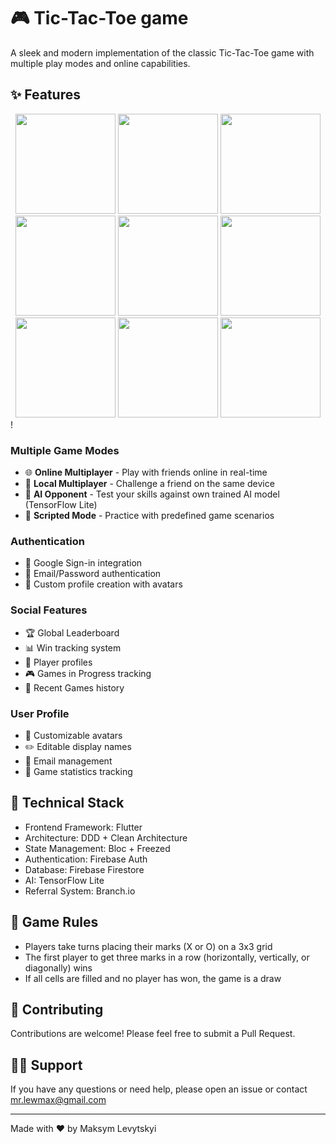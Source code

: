 # 🎮 Tic-Tac-Toe game

A sleek and modern implementation of the classic Tic-Tac-Toe game with multiple play modes and online capabilities.

## ✨ Features

<div align="center">
  <img src="https://github.com/user-attachments/assets/91482454-b81a-4ea6-ac41-0adc637b4627" width="160" />
  <img src="https://github.com/user-attachments/assets/4a7b4953-1fc5-4542-a0a8-4e24017f5deb" width="160" />
  <img src="https://github.com/user-attachments/assets/217849cc-cb8c-4f2b-b6a5-ad5874e0bd0a" width="160" />
  <img src="https://github.com/user-attachments/assets/d3218c69-26eb-4464-a361-916acfd8df77" width="160" />
  <img src="https://github.com/user-attachments/assets/a0025514-731e-4cea-a8c0-495e8386bf86" width="160" />
  <img src="https://github.com/user-attachments/assets/19269b67-55c2-42a2-8ac8-6fdbede1d7eb" width="160" />
  <img src="https://github.com/user-attachments/assets/a4e4f583-694f-4767-bca7-0660c68770eb" width="160" />
  <img src="https://github.com/user-attachments/assets/8ddf1a86-4ee2-4b87-bc68-63a8a2f8e840" width="160" />
  <img src="https://github.com/user-attachments/assets/05daa6ce-b34c-4a1f-a52f-b6ebe8ef1abb" width="160" />
</div>!

### Multiple Game Modes

- 🌐 **Online Multiplayer** - Play with friends online in real-time
- 🤝 **Local Multiplayer** - Challenge a friend on the same device
- 🤖 **AI Opponent** - Test your skills against own trained AI model (TensorFlow Lite)
- 📜 **Scripted Mode** - Practice with predefined game scenarios

### Authentication

- 🔐 Google Sign-in integration
- 📧 Email/Password authentication
- 👤 Custom profile creation with avatars

### Social Features
- 🏆 Global Leaderboard
- 📊 Win tracking system
- 👥 Player profiles
- 🎮 Games in Progress tracking
- 📜 Recent Games history

### User Profile
- 🎨 Customizable avatars
- ✏️ Editable display names
- 📧 Email management
- 🔄 Game statistics tracking


## 🔧 Technical Stack

- Frontend Framework: Flutter
- Architecture: DDD + Clean Architecture
- State Management: Bloc + Freezed
- Authentication: Firebase Auth
- Database: Firebase Firestore
- AI: TensorFlow Lite
- Referral System: Branch.io

## 🎯 Game Rules

- Players take turns placing their marks (X or O) on a 3x3 grid
- The first player to get three marks in a row (horizontally, vertically, or diagonally) wins
- If all cells are filled and no player has won, the game is a draw

## 🤝 Contributing

Contributions are welcome! Please feel free to submit a Pull Request.

## 🙋‍♂️ Support

If you have any questions or need help, please open an issue or contact mr.lewmax@gmail.com

---

Made with ❤️ by Maksym Levytskyi
